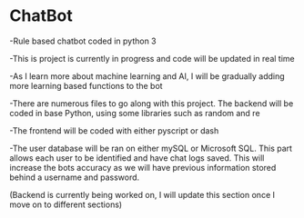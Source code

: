 # ChatBot
-Rule based chatbot coded in python 3

-This is project is currently in progress and code will be updated in real time

-As I learn more about machine learning and AI, I will be gradually adding more learning based functions to the bot

-There are numerous files to go along with this project. The backend will be coded in base Python, using some libraries such as random and re

-The frontend will be coded with either pyscript or dash

-The user database will be ran on either mySQL or Microsoft SQL. This part allows each user to be identified and have chat logs saved. This will increase the bots accuracy as we will have previous information stored behind a username and password.

(Backend is currently being worked on, I will update this section once I move on to different sections)
